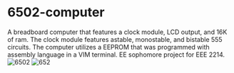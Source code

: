 # 6502-computer
 A breadboard computer that features a clock module, LCD output, and 16K of ram. The clock module features astable, monostable, and bistable 555 circuits. The computer utilizes a EEPROM that was programmed with assembly language in a VIM terminal. EE sophomore project for EEE 2214.
![6502](IMG_0956.png)
![652](IMG_0957.png)
